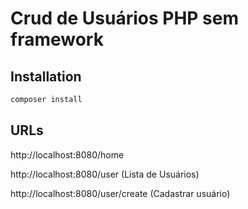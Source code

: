 # Crud de Usuários PHP sem framework

## Installation

```bash
composer install
```

## URLs

http://localhost:8080/home

http://localhost:8080/user (Lista de Usuários)

http://localhost:8080/user/create (Cadastrar usuário)
